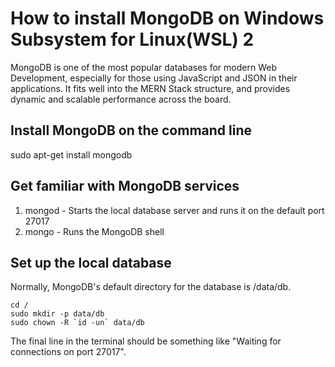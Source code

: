# How to install MongoDB on Windows Subsystem for Linux(WSL) 2

MongoDB is one of the most popular databases for modern Web Development, especially for those using JavaScript and JSON in their applications. It fits well into the MERN Stack structure, and provides dynamic and scalable performance across the board.

## Install MongoDB on the command line
sudo apt-get install mongodb

## Get familiar with MongoDB services
1. mongod - Starts the local database server and runs it on the default port 27017
2. mongo - Runs the MongoDB shell

## Set up the local database
Normally, MongoDB's default directory for the database is /data/db.
```linux
cd /
sudo mkdir -p data/db
sudo chown -R `id -un` data/db
```
The final line in the terminal should be something like "Waiting for connections on port 27017".